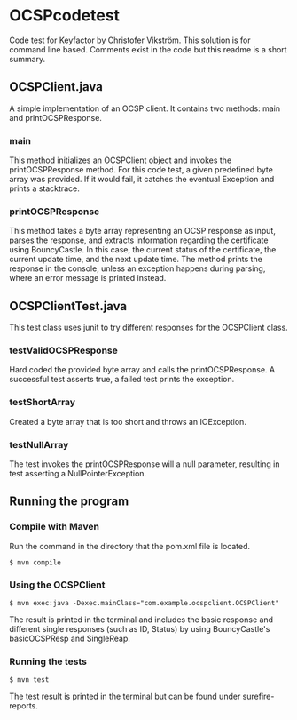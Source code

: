 # OCSPcodetest
Code test for Keyfactor by Christofer Vikström. 
This solution is for command line based. Comments exist in the code but this readme is a short summary.

## OCSPClient.java
A simple implementation of an OCSP client. It contains two methods: main and printOCSPResponse.

### main
This method initializes an OCSPClient object and invokes the printOCSPResponse method. For this code test, a given predefined byte array was provided. If it would fail, it catches the eventual Exception and prints a stacktrace.

### printOCSPResponse
This method takes a byte array representing an OCSP response as input, parses the response, and extracts information regarding the certificate using BouncyCastle. In this case, the current status of the certificate, the current update time, and the next update time. The method prints the response in the console, unless an exception happens during parsing, where an error message is printed instead.

## OCSPClientTest.java
This test class uses junit to try different responses for the OCSPClient class.

### testValidOCSPResponse
Hard coded the provided byte array and calls the printOCSPResponse. A successful test asserts true, a failed test prints the exception.

### testShortArray
Created a byte array that is too short and throws an IOException.

### testNullArray
The test invokes the printOCSPResponse will a null parameter, resulting in test asserting a NullPointerException.


## Running the program

### Compile with Maven
Run the command in the directory that the pom.xml file is located.

    $ mvn compile

### Using the OCSPClient
    $ mvn exec:java -Dexec.mainClass="com.example.ocspclient.OCSPClient"

The result is printed in the terminal and includes the basic response and different single responses (such as ID, Status) by using BouncyCastle's basicOCSPResp and SingleReap. 

### Running the tests
    $ mvn test

The test result is printed in the terminal but can be found under surefire-reports.